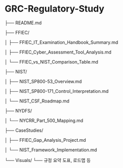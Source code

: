 # GRC-Regulatory-Study
├── README.md

├── FFIEC/

│   ├── FFIEC_IT_Examination_Handbook_Summary.md

│   ├── FFIEC_Cyber_Assessment_Tool_Analysis.md

│   └── FFIEC_vs_NIST_Comparison_Table.md

├── NIST/

│   ├── NIST_SP800-53_Overview.md

│   ├── NIST_SP800-171_Control_Interpretation.md

│   └── NIST_CSF_Roadmap.md

├── NYDFS/

│   └── NYCRR_Part_500_Mapping.md

├── CaseStudies/

│   ├── FFIEC_Gap_Analysis_Project.md

│   └── NIST_Framework_Implementation.md

└── Visuals/
    └── 규정 요약 도표, 로드맵 등
